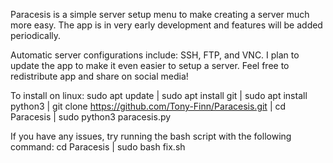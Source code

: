 Paracesis is a simple server setup menu to make creating a server
much more easy. The app is in very early development and features will be added periodically.

Automatic server configurations include: SSH, FTP, and VNC. I plan to update the app to make it even 
easier to setup a server. Feel free to redistribute app and share on social media!

To install on linux:
  sudo apt update |
  sudo apt install git |
  sudo apt install python3 |
  git clone https://github.com/Tony-Finn/Paracesis.git |
  cd Paracesis |
  sudo python3 paracesis.py

If you have any issues, try running the bash script with the following command: 
  cd Paracesis |
  sudo bash fix.sh
